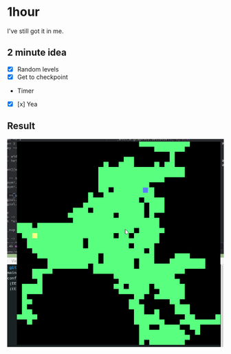 # 1hour
I've still got it in me.

## 2 minute idea

- [x] Random levels
- [x] Get to checkpoint
- Timer
- [x] [x] Yea

## Result

![](game.gif)
